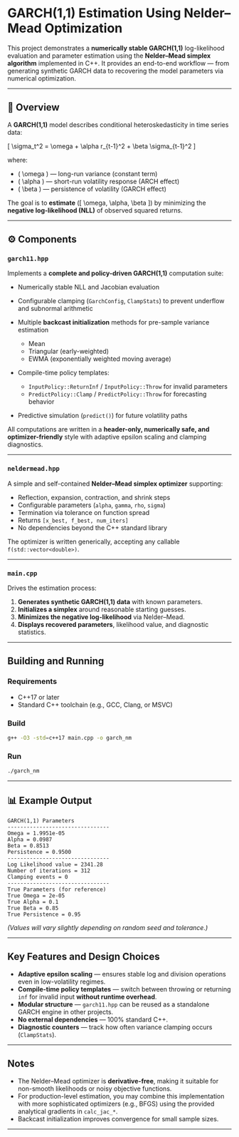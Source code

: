 # GARCH(1,1) Estimation Using Nelder–Mead Optimization

This project demonstrates a **numerically stable GARCH(1,1)** log-likelihood evaluation and parameter estimation using the **Nelder–Mead simplex algorithm** implemented in C++.
It provides an end-to-end workflow — from generating synthetic GARCH data to recovering the model parameters via numerical optimization.

---

## 🧩 Overview

A **GARCH(1,1)** model describes conditional heteroskedasticity in time series data:

[
\sigma_t^2 = \omega + \alpha r_{t-1}^2 + \beta \sigma_{t-1}^2
]

where:

* ( \omega ) — long-run variance (constant term)
* ( \alpha ) — short-run volatility response (ARCH effect)
* ( \beta ) — persistence of volatility (GARCH effect)

The goal is to **estimate** ([ \omega, \alpha, \beta ]) by minimizing the **negative log-likelihood (NLL)** of observed squared returns.

---

## ⚙️ Components

### `garch11.hpp`

Implements a **complete and policy-driven GARCH(1,1)** computation suite:

* Numerically stable NLL and Jacobian evaluation
* Configurable clamping (`GarchConfig`, `ClampStats`) to prevent underflow and subnormal arithmetic
* Multiple **backcast initialization** methods for pre-sample variance estimation

  * Mean
  * Triangular (early-weighted)
  * EWMA (exponentially weighted moving average)
* Compile-time policy templates:

  * `InputPolicy::ReturnInf` / `InputPolicy::Throw` for invalid parameters
  * `PredictPolicy::Clamp` / `PredictPolicy::Throw` for forecasting behavior
* Predictive simulation (`predict()`) for future volatility paths

All computations are written in a **header-only, numerically safe, and optimizer-friendly** style with adaptive epsilon scaling and clamping diagnostics.

---

### `neldermead.hpp`

A simple and self-contained **Nelder–Mead simplex optimizer** supporting:

* Reflection, expansion, contraction, and shrink steps
* Configurable parameters (`alpha`, `gamma`, `rho`, `sigma`)
* Termination via tolerance on function spread
* Returns `[x_best, f_best, num_iters]`
* No dependencies beyond the C++ standard library

The optimizer is written generically, accepting any callable `f(std::vector<double>)`.

---

### `main.cpp`

Drives the estimation process:

1. **Generates synthetic GARCH(1,1) data** with known parameters.
2. **Initializes a simplex** around reasonable starting guesses.
3. **Minimizes the negative log-likelihood** via Nelder–Mead.
4. **Displays recovered parameters**, likelihood value, and diagnostic statistics.

---

## Building and Running

### Requirements

* C++17 or later
* Standard C++ toolchain (e.g., GCC, Clang, or MSVC)

### Build

```bash
g++ -O3 -std=c++17 main.cpp -o garch_nm
```

### Run

```bash
./garch_nm
```

---

## 📊 Example Output

```
GARCH(1,1) Parameters
--------------------------------
Omega = 1.9951e-05
Alpha = 0.0987
Beta = 0.8513
Persistence = 0.9500
--------------------------------
Log Likelihood value = 2341.28
Number of iterations = 312
Clamping events = 0
--------------------------------
True Parameters (for reference)
True Omega = 2e-05
True Alpha = 0.1
True Beta = 0.85
True Persistence = 0.95
```

*(Values will vary slightly depending on random seed and tolerance.)*

---

## Key Features and Design Choices

* **Adaptive epsilon scaling** — ensures stable log and division operations even in low-volatility regimes.
* **Compile-time policy templates** — switch between throwing or returning `inf` for invalid input **without runtime overhead**.
* **Modular structure** — `garch11.hpp` can be reused as a standalone GARCH engine in other projects.
* **No external dependencies** — 100% standard C++.
* **Diagnostic counters** — track how often variance clamping occurs (`ClampStats`).

---

## Notes

* The Nelder–Mead optimizer is **derivative-free**, making it suitable for non-smooth likelihoods or noisy objective functions.
* For production-level estimation, you may combine this implementation with more sophisticated optimizers (e.g., BFGS) using the provided analytical gradients in `calc_jac_*`.
* Backcast initialization improves convergence for small sample sizes.

---


